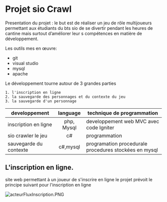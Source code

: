 # Projet sio Crawl

Presentation du projet : le but est de réaliser un jeu de rôle multijoueurs permettant aux étudiants du bts sio de se divertir  pendant les heures de cantine mais surtout  d’améliorer leur s compétences en matière de développement.

Les outils mes en œuvre:

 * git
 * visual studio
 * mysql
 * apache

Le développement tourne autour de 3 grandes parties

    1. l'inscription en ligne
    2. la sauvegarde des personnages et du contexte du jeu
    3. la sauvegarde d'un personnage

| **developpement** | **language** | **technique de programmation**|
|-------------------|:------------:|-------------------------------|
| inscription en ligne | php, Mysql | developpement web MVC avec code Igniter|
|sio crawler le jeu|c#|programmation|
|sauvegarde du contexte|c#,mysql|programation procedurale procedures stockées en mysql|

## L'inscription en ligne. ##

site web permettant à un joueur de s'inscrire en ligne le projet prévoit le principe suivant pour l'inscription en ligne

![acteurFluxInscription.PNG](file:///P:/Ann%C3%A9e%202/si7/tp%20git/imagesTpGit/acteurFluxInscription.PNG)

